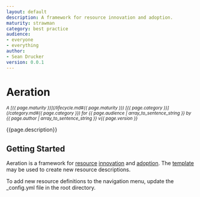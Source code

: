 ```yaml
---
layout: default
description: A framework for resource innovation and adoption.
maturity: strawman
category: best practice
audience:
- everyone
- everything
author:
- Sean Drucker
version: 0.0.1
---
```


# Aeration
<sup><i>
  A [{{ page.maturity }}](/lifecycle.md#{{ page.maturity }}) 
  [{{ page.category }}](/category.md#{{ page.category }}) 
  for {{ page.audience | array_to_sentence_string }} 
  by {{ page.author | array_to_sentence_string }} v{{ page.version }}
</i></sup>

{{page.description}}

## Getting Started

Aeration is a framework for [resource](resource.md) [innovation](innovation.md) and [adoption](lifecycle.md).  The [template](template.md) may be used to create new resource descriptions.

To add new resource definitions to the navigation menu, update the _config.yml file in the root directory.